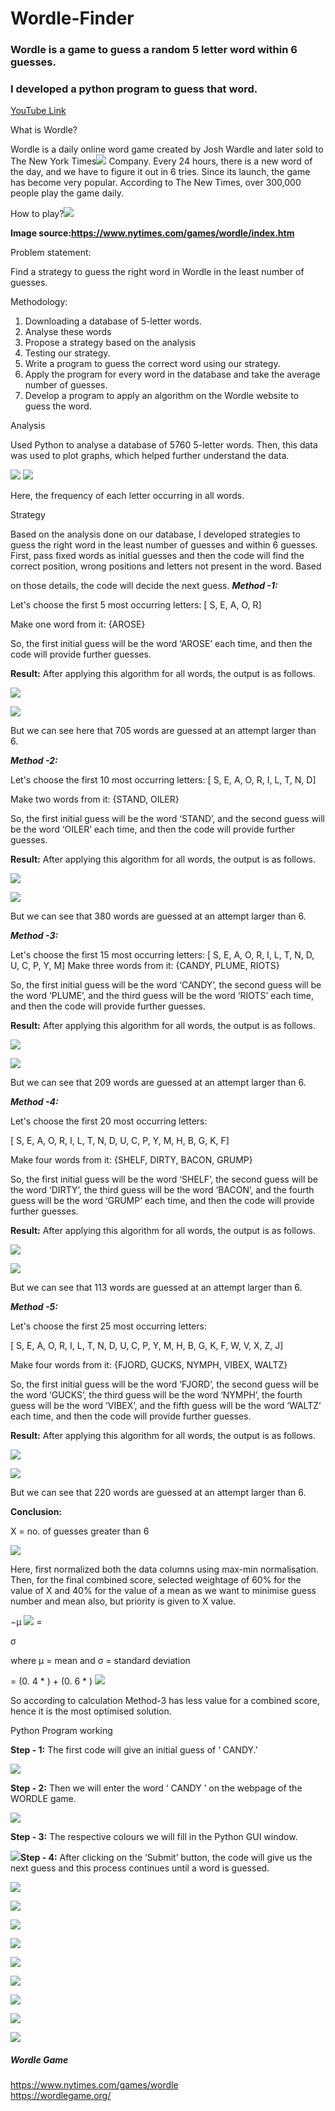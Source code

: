 # Wordle-Finder

### Wordle is a game to guess a random 5 letter word within 6 guesses.
### I developed a python program to guess that word. 
[YouTube Link](https://youtu.be/bsNv2LcR04c)



What is Wordle?

Wordle is a daily online word game created by Josh Wardle and later sold to The New York Times![](Aspose.Words.0fdfc5f9-6fc7-4a3f-b315-75c6b2b32bde.001.jpeg) Company. Every 24 hours, there is a new word of the day, and we have to figure it out in 6 tries. Since its launch, the game has become very popular. According to The New Times, over 300,000 people play the game daily.

How to play?![](Aspose.Words.0fdfc5f9-6fc7-4a3f-b315-75c6b2b32bde.002.jpeg)

**Image source:https://www.nytimes.com/games/wordle/index.htm**

Problem statement:

Find a strategy to guess the right word in Wordle in the least number of guesses.

Methodology:

1. Downloading a database of 5-letter words.
1. Analyse these words
1. Propose a strategy based on the analysis
1. Testing our strategy.
1. Write a program to guess the correct word using our strategy.
1. Apply the program for every word in the database and take the average number of guesses.
1. Develop a program to apply an algorithm on the Wordle website to guess the word.

Analysis

Used Python to analyse a database of 5760 5-letter words. Then, this data was used to plot graphs, which helped further understand the data.

![](Aspose.Words.0fdfc5f9-6fc7-4a3f-b315-75c6b2b32bde.003.jpeg) ![](Aspose.Words.0fdfc5f9-6fc7-4a3f-b315-75c6b2b32bde.004.png)

Here, the frequency of each letter occurring in all words.

Strategy

Based on the analysis done on our database, I developed strategies to guess the right word in the least number of guesses and within 6 guesses. First, pass fixed words as initial guesses and then the code will find the correct position, wrong positions and letters not present in the word. Based

on those details, the code will decide the next guess. ***Method -1:***

Let's choose the first 5 most occurring letters: [ S, E, A, O, R]

Make one word from it: {AROSE}

So, the first initial guess will be the word ‘AROSE’ each time, and then the code will provide further guesses.

**Result:** After applying this algorithm for all words, the output is as follows.

![](Aspose.Words.0fdfc5f9-6fc7-4a3f-b315-75c6b2b32bde.005.jpeg)

![](Aspose.Words.0fdfc5f9-6fc7-4a3f-b315-75c6b2b32bde.006.png)

But we can see here that 705 words are guessed at an attempt larger than 6.

***Method -2:***

Let's choose the first 10 most occurring letters: [ S, E, A, O, R, I, L, T, N, D]

Make two words from it: {STAND, OILER}

So, the first initial guess will be the word ‘STAND’, and the second guess will be the word ‘OILER’ each time, and then the code will provide further guesses.

**Result:** After applying this algorithm for all words, the output is as follows.

![](Aspose.Words.0fdfc5f9-6fc7-4a3f-b315-75c6b2b32bde.007.jpeg)

![](Aspose.Words.0fdfc5f9-6fc7-4a3f-b315-75c6b2b32bde.008.png)

But we can see that 380 words are guessed at an attempt larger than 6.

***Method -3:***

Let's choose the first 15 most occurring letters: [ S, E, A, O, R, I, L, T, N, D, U, C, P, Y, M] Make three words from it: {CANDY, PLUME, RIOTS}

So, the first initial guess will be the word ‘CANDY’, the second guess will be the word ‘PLUME’, and the third guess will be the word ‘RIOTS’ each time, and then the code will provide further guesses.

**Result:** After applying this algorithm for all words, the output is as follows.

![](Aspose.Words.0fdfc5f9-6fc7-4a3f-b315-75c6b2b32bde.009.jpeg)

![](Aspose.Words.0fdfc5f9-6fc7-4a3f-b315-75c6b2b32bde.010.png)

But we can see that 209 words are guessed at an attempt larger than 6.

***Method -4:***

Let's choose the first 20 most occurring letters:

[ S, E, A, O, R, I, L, T, N, D, U, C, P, Y, M, H, B, G, K, F]

Make four words from it: {SHELF, DIRTY, BACON, GRUMP}

So, the first initial guess will be the word ‘SHELF’, the second guess will be the word ‘DIRTY’, the third guess will be the word ‘BACON’, and the fourth guess will be the word ‘GRUMP’ each time, and then the code will provide further guesses.

**Result:** After applying this algorithm for all words, the output is as follows.

![](Aspose.Words.0fdfc5f9-6fc7-4a3f-b315-75c6b2b32bde.011.jpeg)

![](Aspose.Words.0fdfc5f9-6fc7-4a3f-b315-75c6b2b32bde.012.png)

But we can see that 113 words are guessed at an attempt larger than 6.

***Method -5:***

Let's choose the first 25 most occurring letters:

[ S, E, A, O, R, I, L, T, N, D, U, C, P, Y, M, H, B, G, K, F, W, V, X, Z, J]

Make four words from it: {FJORD, GUCKS, NYMPH, VIBEX, WALTZ}

So, the first initial guess will be the word ‘FJORD’, the second guess will be the word ‘GUCKS’, the third guess will be the word ‘NYMPH’, the fourth guess will be the word ‘VIBEX’, and the fifth guess will be the word ‘WALTZ’ each time, and then the code will provide further guesses.

**Result:** After applying this algorithm for all words, the output is as follows.

![](Aspose.Words.0fdfc5f9-6fc7-4a3f-b315-75c6b2b32bde.013.jpeg)

![](Aspose.Words.0fdfc5f9-6fc7-4a3f-b315-75c6b2b32bde.014.png)

But we can see that 220 words are guessed at an attempt larger than 6.


**Conclusion:**

X = no. of guesses greater than 6

![](Aspose.Words.0fdfc5f9-6fc7-4a3f-b315-75c6b2b32bde.015.png)

Here, first normalized both the data columns using max-min normalisation. Then, for the final combined score, selected weightage of 60% for the value of X and 40% for the value of a mean as we want to minimise guess number and mean also, but priority is given to X value.

−µ ![](Aspose.Words.0fdfc5f9-6fc7-4a3f-b315-75c6b2b32bde.016.png)  = 

σ

where µ = mean and σ = standard deviation

= (0. 4 \* )  + (0. 6  \*   ) ![](Aspose.Words.0fdfc5f9-6fc7-4a3f-b315-75c6b2b32bde.017.png)

So according to calculation Method-3 has less value for a combined score, hence it is the most optimised solution.

Python Program working

**Step - 1:** The first code will give an initial guess of ‘ CANDY.’

![](Aspose.Words.0fdfc5f9-6fc7-4a3f-b315-75c6b2b32bde.018.png)

**Step - 2:** Then we will enter the word ‘ CANDY ’ on the webpage of the WORDLE game.

![](Aspose.Words.0fdfc5f9-6fc7-4a3f-b315-75c6b2b32bde.019.png)

**Step - 3:** The respective colours we will fill in the Python GUI window.

![](Aspose.Words.0fdfc5f9-6fc7-4a3f-b315-75c6b2b32bde.020.png)**Step - 4:** After clicking on the ‘Submit’ button, the code will give us the next guess and this process continues until a word is guessed.

![](Aspose.Words.0fdfc5f9-6fc7-4a3f-b315-75c6b2b32bde.021.png)

![](Aspose.Words.0fdfc5f9-6fc7-4a3f-b315-75c6b2b32bde.022.png)

![](Aspose.Words.0fdfc5f9-6fc7-4a3f-b315-75c6b2b32bde.023.png)

![](Aspose.Words.0fdfc5f9-6fc7-4a3f-b315-75c6b2b32bde.024.png)

![](Aspose.Words.0fdfc5f9-6fc7-4a3f-b315-75c6b2b32bde.025.png)

![](Aspose.Words.0fdfc5f9-6fc7-4a3f-b315-75c6b2b32bde.026.png)

![](Aspose.Words.0fdfc5f9-6fc7-4a3f-b315-75c6b2b32bde.027.png)

![](Aspose.Words.0fdfc5f9-6fc7-4a3f-b315-75c6b2b32bde.028.png)

![](Aspose.Words.0fdfc5f9-6fc7-4a3f-b315-75c6b2b32bde.029.jpeg)




##### Wordle Game   
https://www.nytimes.com/games/wordle <br>
https://wordlegame.org/

